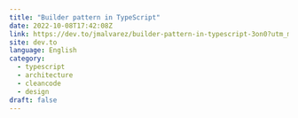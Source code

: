 ```yaml
---
title: "Builder pattern in TypeScript"
date: 2022-10-08T17:42:08Z
link: https://dev.to/jmalvarez/builder-pattern-in-typescript-3on0?utm_medium=RSS&utm_source=news.12bit.vn
site: dev.to
language: English
category:
  - typescript
  - architecture
  - cleancode
  - design
draft: false
---
```

